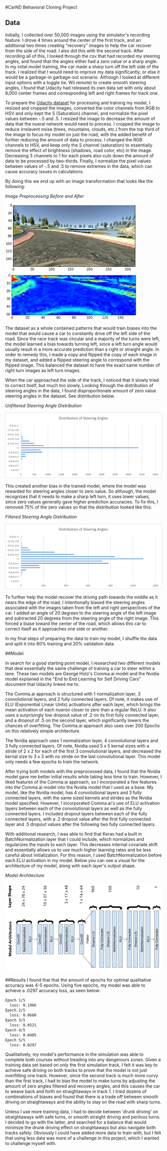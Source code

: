 #CarND Behavioral Cloning Project

## Data

Initially, I collected over 50,000 images using the simulator's recording feature. I drove 4 times around the center of the first track, and an additional two times creating "recovery" images to help the car recover from the side of the road. I also did this with the second track. After recording all of this, I looked through the csv that had recorded my steering angles, and found that the angles either had a zero value or a sharp angle. In my inital model training, the car made a sharp turn off the left side of the track. I realized that I would need to improve my data significantly, or else it would be a garbage-in garbage-out scenario. Although I looked at different input options with a toggle (ie. Wii remote) to create smooth steering angles, I found that Udacity had released its own data set with only about 8,000 center frames and corresponding left and right frames for track one.

To prepare the [Udacity dataset](https://d17h27t6h515a5.cloudfront.net/topher/2016/December/584f6edd_data/data.zip) for processing and training my model, I resized and cropped the images, converted the color channels from RGB to HSV and only kept the S (Saturation) channel, and normalize the pixel values between -.5 and .5. I resized the image to decrease the amount of data that the nueral network would need to process. I cropped the image to reduce irrelavent noise (trees, mountains, clouds, etc.) from the top third of the image to focus my model on just the road, with the added benefit of further reducing the amount of data to process. I changed the RGB channels to HSV, and keep only the S channel (saturation) to essentially remove the effect of brightness (shadows, road color, etc) in the image. Decreasing 3 channels to 1 for each pixels also cuts down the amount of data to be processed by two-thirds. Finally, I normalize the pixel values between values of -.5 and .5 to remove extremes in the data, which can cause accuracy issues in calculations. 

By doing this we end up with an image transformation that looks like the following:

*Image Preprocessing Before and After*

<img src="assets/raw_sample.png" width="425"/> <img src="assets/preprocessed_sample.png" width="425"/> 

The dataset as a whole contained patterns that would train biases into the model that would cause a car to constantly drive off the left side of the road. Since the race track was circular and a majority of the turns were left, the model learned a bias towards turning left, since a left turn angle would usually result in a more accurate prediction than a right or straight angle. In order to remedy this, I made a copy and flipped the copy of each image in my dataset, and added a flipped steering angle to correspond with the flipped image. This balanced the dataset to have the exact same number of right turn images as left turn images. 

When the car approached the side of the track, I noticed that it slowly tried to correct itself, but much too slowly. Looking through the distribution of steering angles in the data, I found disproportionate amount of zero value steering angles in the dataset. See distribution below.

*Unfiltered Steering Angle Distribution*

![Alt text](assets/Distribution_Before.png?raw=true "Distribution Before")


This created another bias in the trained model, where the model was rewarded for steering angles closer to zero value. So although, the model recognizes that it needs to make a sharp left turn, it uses lower values, since zero values generally gave higher prediction accuracies. To fix this, I removed 75% of the zero values so that the distribution looked like this:

*Filtered Steering Angle Distribution*

![Alt text](assets/Distribution_After.png?raw=true "Distribution After")

To further help the model recover the driving path towards the middle as it nears the edge of the road, I intentionally biased the steering angles associated with the images taken from the left and right perspectives of the car. I added an angle of 20 degrees to the steering angle of the left image and subtracted 20 degrees from the steering angle of the right image. This forced a biase toward the center of the road, which allows this car to correct itself as it approaches one side or another.

In my final steps of preparing the data to train my model, I shuffle the data and split it into 80% training and 20% validation data.

##Model

In search for a good starting point model, I researched two different models that deal essentially the same challenge of training a car to steer within a lane. These two models are George Hotz's Comma.ai model and the Nvidia model explained in the "End to End Learning for Self Driving Cars" document that Udacity linked me to.

The Comma.ai approach is structured with 1 normalization layer, 3 convolutional layers, and 2 fully connected layers. Of note, it makes use of ELU (Exponential Linear Units) activations after each layer, which brings the mean activation of each nueron closer to zero than a regular ReLU. It also uses a surprisingly low dropout value of .2 on its first fully connected layer, and a dropout of .5 on the second layer, which significantly lowers the chances of overfitting. The Comma.ai approach also uses over 200 Epochs on this relatively simple architecture.

The Nvidia approach uses 1 normalization layer, 4 convolutional layers and 3 fully connected layers. Of note, Nvidia used 5 x 5 kernal sizes with a stride of 2 x 2 for each of the first 3 convolutional layers, and decreased the kernal size to 3 x 3 with no stride on the last convolutional layer. This model only needs a few epochs to train the network.

After trying both models with the preprocessed data, I found that the Nvidia model gave me better initial results while taking less time to train. However, I liked features of the Comma.ai approach, so I incorporated a few features into the Comma.ai model into the Nvidia model that I used as a base. My model, like the Nvidia model, has 4 convolutional layers and 3 fully connected layers, with the same sized kernels and strides as the Nvidia model specified. However, I incorporated Comma.ai's use of ELU activation layers between each of the convolutional layers as well as the fully connected layers. I included dropout layers between each of the fully connected layers, with a .2 dropout value after the first fully connected layer and .5 dropout values after the following two fully connected layers.

With additional research, I was able to find that Keras had a built in BatchNormalization layer that I could include, which normalizes and regularizes the inputs to each layer. This decreases internal covariate shift and essentially allows us to use much higher learning rates and be less careful about initialization. For this reason, I used BatchNormalization before each ELU activation in my model. Below you can see a visual for the architecture of my model, along with each layer's output shape.

*Model Architecture*

![Alt text](assets/model_architecture.png?raw=true "model architecture")

##Results
I found that that the amount of epochs for optimal qualitative accuracy was 4-5 epochs. Using five epochs, my model was able to achieve a .0297 accuracy loss, as seen below:

```
Epoch 1/5
  loss: 0.1966
Epoch 2/5
  loss: 0.0660
Epoch 3/5
  loss: 0.0521
Epoch 4/5
  loss: 0.0405
Epoch 5/5
  loss: 0.0297
```

Qualitatively, my model's performance in the simulation was able to complete both courses without treading into any dangerours zones. Given a training data set based on only the first simulation track, I felt it was key to achieve safe driving on both tracks to prove that the model is not just overfitting one track. However, since the second track is much more curvy than the first track, I had to bias the model to make turns by adjusting the amount of zero angles filtered and recovery angles, and this causes the car to weave back and forth on straightaways in track 1. I tried dozens of combinations of biases and found that there is a trade off between smooth driving on straightaways and the ability to stay on the road with sharp turns. 

Unless I use more training data, I had to decide between 'drunk driving' on straightaways with safe turns, or smooth straight driving and perilous turns. I decided to go with the latter, and searched for a balance that would minimize the drunk driving effect on straightaways but also navigate both tracks safely. Obviously I could have added more data to train with, but I felt that using less data was more of a challenge in this project, which I wanted to challenge myself with.